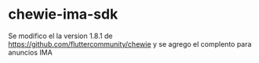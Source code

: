 # chewie-ima-sdk
Se modifico el la version 1.8.1 de https://github.com/fluttercommunity/chewie y se agrego el complento para anuncios IMA
